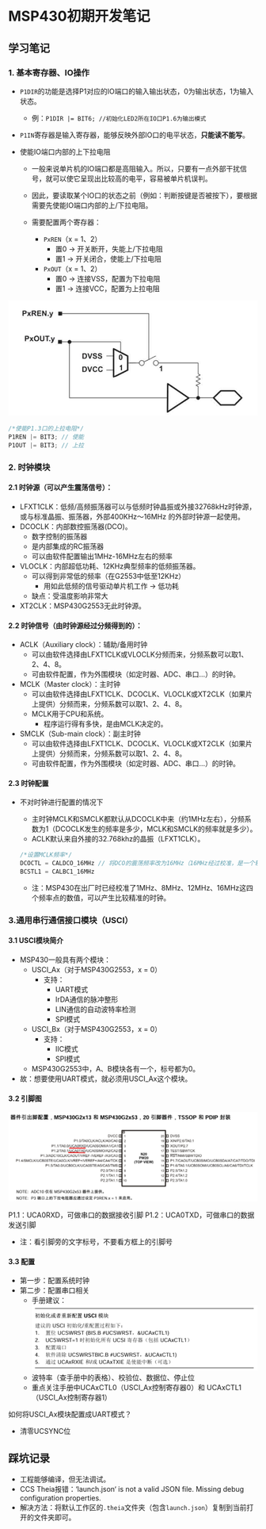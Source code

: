 # MSP430初期开发笔记

## 学习笔记

### 1. 基本寄存器、IO操作

* `P1DIR`的功能是选择P1对应的IO端口的输入输出状态，0为输出状态，1为输入状态。
  
  * 例：`P1DIR |= BIT6; //初始化LED2所在IO口P1.6为输出模式`
  
    
  
* `P1IN`寄存器是输入寄存器，能够反映外部IO口的电平状态，**只能读不能写**。

  

* 使能IO端口内部的上下拉电阻

  * 一般来说单片机的IO端口都是高阻输入。所以，只要有一点外部干扰信号，就可以使它呈现出比较高的电平，容易被单片机误判。

  * 因此，要读取某个IO口的状态之前（例如：判断按键是否被按下），要根据需要先使能IO端口内部的上/下拉电阻。

  * 需要配置两个寄存器：

    * `PxREN`（x = 1、2）
      * 置0 -> 开关断开，失能上/下拉电阻
      * 置1 -> 开关闭合，使能上/下拉电阻
    * `PxOUT`（x = 1、2）
      * 置0 -> 连接VSS，配置为下拉电阻
      * 置1 -> 连接VCC，配置为上拉电阻

![image-20240724092128237](MSP430初期学习笔记.assets/image-20240724092128237.png)

```c
/*使能P1.3口的上拉电阻*/
P1REN |= BIT3; // 使能
P1OUT |= BIT3; // 上拉
```

### 2. 时钟模块

#### 2.1 时钟源（可以产生震荡信号）：

* LFXT1CLK：低频/高频振荡器可以与低频时钟晶振或外接32768kHz时钟源，或与标准晶振、振荡器，外部400KHz～16MHz 的外部时钟源一起使用。
* DCOCLK：内部数控振荡器(DCO)。
  * 数字控制的振荡器
  * 是内部集成的RC振荡器
  * 可以由软件配置输出1MHz-16MHz左右的频率
* VLOCLK：内部超低功耗、12KHz典型频率的低频振荡器。
  * 可以得到非常低的频率（在G2553中低至12KHz）
    * 用如此低频的信号驱动单片机工作 ->  低功耗
  * 缺点：受温度影响非常大
* XT2CLK：MSP430G2553无此时钟源。

#### 2.2 时钟信号（由时钟源经过分频得到的）：

* ACLK（Auxiliary clock）：辅助/备用时钟
  * 可以由软件选择由LFXT1CLK或VLOCLK分频而来，分频系数可以取1、2、4、8。
  * 可由软件配置，作为外围模块（如定时器、ADC、串口…）的时钟。
* MCLK（Master clock）：主时钟
  * 可以由软件选择由LFXT1CLK、DCOCLK、VLOCLK或XT2CLK（如果片上提供）分频而来，分频系数可以取1、2、4、8。
  * MCLK用于CPU和系统。
    * 程序运行得有多快，是由MCLK决定的。
* SMCLK（Sub-main clock）：副主时钟
  * 可以由软件选择由LFXT1CLK、DCOCLK、VLOCLK或XT2CLK（如果片上提供）分频而来，分频系数可以取1、2、4、8。
  * 可由软件配置，作为外围模块（如定时器、ADC、串口…）的时钟。

#### 2.3 时钟配置

* 不对时钟进行配置的情况下

  * 主时钟MCLK和SMCLK都默认从DCOCLK中来（约1MHz左右），分频系数为1（DCOCLK发生的频率是多少，MCLK和SMCLK的频率就是多少）。
  * ACLK默认来自外接的32.768khz的晶振（LFXT1CLK）。

  ```c
  /*设置MCLK频率*/
  DCOCTL = CALDCO_16MHz // 将DCO的震荡频率改为16MHz（16MHz经过校准，是一个较准确的数值）
  BCSTL1 = CALBC1_16MHz
  ```

  * 注：MSP430在出厂时已经校准了1MHz、8MHz、12MHz、16MHz这四个频率点的数值，可以产生比较精准的时钟。

### 3.通用串行通信接口模块（USCI）

#### 3.1 USCI模块简介

* MSP430一般具有两个模块：
  * USCI_Ax（对于MSP430G2553，x = 0）
    * 支持：
      * UART模式
      * IrDA通信的脉冲整形
      * LIN通信的自动波特率检测
      * SPI模式
  * USCI_Bx（对于MSP430G2553，x = 0）
    * 支持：
      * IIC模式
      * SPI模式
  * MSP430G2553中，A、B模块各有一个，标号都为0。
* 故：想要使用UART模式，就必须用USCI_Ax这个模块。

#### 3.2 引脚图

![image-20240725093801872](MSP430初期学习笔记.assets/image-20240725093801872.png)

P1.1：UCA0RXD，可做串口的数据接收引脚
P1.2：UCA0TXD，可做串口的数据发送引脚

* 注：看引脚旁的文字标号，不要看方框上的引脚号

#### 3.3 配置

* 第一步：配置系统时钟
* 第二步：配置串口相关
  * 手册建议：![image-20240725102031028](MSP430初期学习笔记.assets/image-20240725102031028.png)
  * 波特率（查手册中的表格）、校验位、数据位、停止位
  * 重点关注手册中UCAxCTL0（USCI_Ax控制寄存器0）和 UCAxCTL1（USCI_Ax控制寄存器1）

如何将USCI_Ax模块配置成UART模式？

* 清零UCSYNC位

## 踩坑记录

* 工程能够编译，但无法调试。
* CCS Theia报错：‘launch.json‘ is not a valid JSON file. Missing debug configuration properties.
* 解决方法：将默认工作区的`.theia`文件夹（包含`launch.json`）复制到当前打开的文件夹即可。